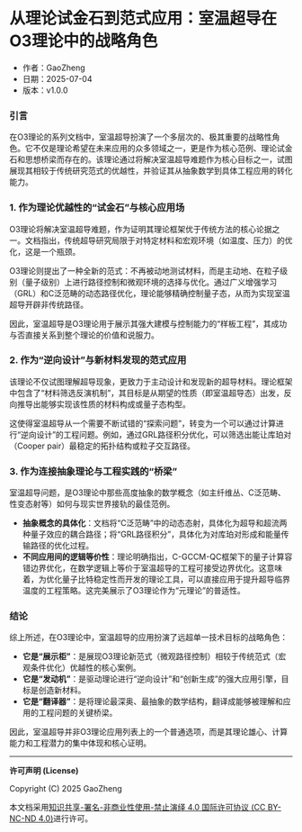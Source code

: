 # **从理论试金石到范式应用：室温超导在O3理论中的战略角色**

- 作者：GaoZheng
- 日期：2025-07-04
- 版本：v1.0.0

### 引言
在O3理论的系列文档中，室温超导扮演了一个多层次的、极其重要的战略性角色。它不仅是理论希望在未来应用的众多领域之一，更是作为核心范例、理论试金石和思想桥梁而存在的。该理论通过将解决室温超导难题作为核心目标之一，试图展现其相较于传统研究范式的优越性，并验证其从抽象数学到具体工程应用的转化能力。

### 1. 作为理论优越性的“试金石”与核心应用场
O3理论将解决室温超导难题，作为证明其理论框架优于传统方法的核心论据之一。文档指出，传统超导研究局限于对特定材料和宏观环境（如温度、压力）的优化，这是一个瓶颈。

O3理论则提出了一种全新的范式：不再被动地测试材料，而是主动地、在粒子级别（量子级别）上进行路径控制和微观环境的选择与优化。通过广义增强学习（GRL）和C泛范畴的动态路径优化，理论能够精确控制量子态，从而为实现室温超导开辟非传统路径。

因此，室温超导是O3理论用于展示其强大建模与控制能力的“样板工程”，其成功与否直接关系到整个理论的价值和说服力。

### 2. 作为“逆向设计”与新材料发现的范式应用
该理论不仅试图理解超导现象，更致力于主动设计和发现新的超导材料。理论框架中包含了“材料筛选反演机制”，其目标是从期望的性质（即室温超导态）出发，反向推导出能够实现该性质的材料构成或量子态构型。

这使得室温超导从一个需要不断试错的“探索问题”，转变为一个可以通过计算进行“逆向设计”的工程问题。例如，通过GRL路径积分优化，可以筛选出能让库珀对（Cooper pair）最稳定的拓扑结构或粒子交互路径。

### 3. 作为连接抽象理论与工程实践的“桥梁”
室温超导问题，是O3理论中那些高度抽象的数学概念（如主纤维丛、C泛范畴、性变态射等）如何与现实世界接轨的最佳范例。

* **抽象概念的具体化**：文档将“C泛范畴”中的动态态射，具体化为超导和超流两种量子效应的耦合路径；将“GRL路径积分”，具体化为对库珀对形成和能量传输路径的优化过程。
* **不同应用间的逻辑等价性**：理论明确指出，C-GCCM-QC框架下的量子计算容错边界优化，在数学逻辑上等价于室温超导的工程可接受边界优化。这意味着，为优化量子比特稳定性而开发的理论工具，可以直接应用于提升超导临界温度的工程策略。这完美展示了O3理论作为“元理论”的普适性。

### 结论
综上所述，在O3理论中，室温超导的应用扮演了远超单一技术目标的战略角色：

* **它是“展示柜”**：是展现O3理论新范式（微观路径控制）相较于传统范式（宏观条件优化）优越性的核心案例。
* **它是“发动机”**：是驱动理论进行“逆向设计”和“创新生成”的强大应用引擎，目标是创造新材料。
* **它是“翻译器”**：是将理论最深奥、最抽象的数学结构，翻译成能够被理解和应用的工程问题的关键桥梁。

因此，室温超导并非O3理论应用列表上的一个普通选项，而是其理论雄心、计算能力和工程潜力的集中体现和核心证明。

---

**许可声明 (License)**

Copyright (C) 2025 GaoZheng 

本文档采用[知识共享-署名-非商业性使用-禁止演绎 4.0 国际许可协议 (CC BY-NC-ND 4.0)](https://creativecommons.org/licenses/by-nc-nd/4.0/deed.zh-Hans)进行许可。
